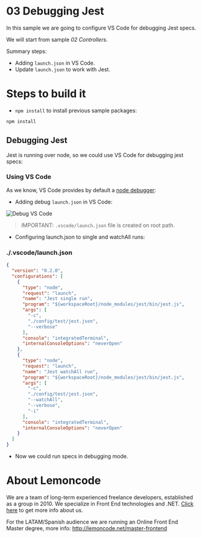 # 03 Debugging Jest

In this sample we are going to configure VS Code for debugging Jest specs.

We will start from sample _02 Controllers_.

Summary steps:
 - Adding `launch.json` in VS Code.
 - Update `launch.json` to work with Jest.

# Steps to build it

- `npm install` to install previous sample packages:

```bash
npm install
```

## Debugging Jest

Jest is running over node, so we could use VS Code for debugging jest specs:

### Using VS Code

As we know, VS Code provides by default a [node debugger](https://code.visualstudio.com/Docs/editor/debugging):

- Adding debug `launch.json` in VS Code:

 ![Debug VS Code](../../frontend/99%20Readme%20Resources/03%20Debugging%20Jest/01%20Add%20launch.json%20file.png)

> IMPORTANT: `.vscode/launch.json` file is created on root path.

 - Configuring launch.json to single and watchAll runs:

### ./.vscode/launch.json

```json
{
  "version": "0.2.0",
  "configurations": [
    {
      "type": "node",
      "request": "launch",
      "name": "Jest single run",
      "program": "${workspaceRoot}/node_modules/jest/bin/jest.js",
      "args": [
        "-c",
        "./config/test/jest.json",
        "--verbose"
      ],
      "console": "integratedTerminal",
      "internalConsoleOptions": "neverOpen"
    },
    {
      "type": "node",
      "request": "launch",
      "name": "Jest watchAll run",
      "program": "${workspaceRoot}/node_modules/jest/bin/jest.js",
      "args": [
        "-c",
        "./config/test/jest.json",
        "--watchAll",
        "--verbose",
        "-i"
      ],
      "console": "integratedTerminal",
      "internalConsoleOptions": "neverOpen"
    }
  ]
}
```

- Now we could run specs in debugging mode.

# About Lemoncode

We are a team of long-term experienced freelance developers, established as a group in 2010.
We specialize in Front End technologies and .NET. [Click here](http://lemoncode.net/services/en/#en-home) to get more info about us.

For the LATAM/Spanish audience we are running an Online Front End Master degree, more info: http://lemoncode.net/master-frontend
